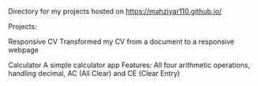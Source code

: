 Directory for my projects hosted on https://mahziyar110.github.io/

Projects:

Responsive CV
  Transformed my CV from a document to a responsive webpage

Calculator
  A simple calculator app
  Features: All four arithmetic operations, handling decimal, AC (All Clear) and CE (Clear Entry)
  
